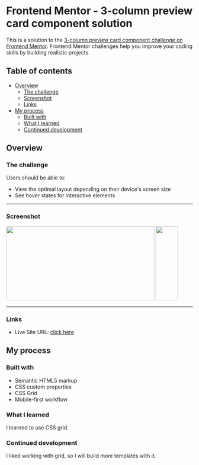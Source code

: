 # Frontend Mentor - 3-column preview card component solution

This is a solution to the [3-column preview card component challenge on Frontend Mentor](https://www.frontendmentor.io/challenges/3column-preview-card-component-pH92eAR2-). Frontend Mentor challenges help you improve your coding skills by building realistic projects.

## Table of contents

- [Overview](#overview)
  - [The challenge](#the-challenge)
  - [Screenshot](#screenshot)
  - [Links](#links)
- [My process](#my-process)
  - [Built with](#built-with)
  - [What I learned](#what-i-learned)
  - [Continued development](#continued-development)

## Overview

### The challenge

Users should be able to:

- View the optimal layout depending on their device's screen size
- See hover states for interactive elements

---

### Screenshot

<div display='flex'>
  <img src ='https://i.ibb.co/HG6DN01/screencapture-ninjas-t-github-io-3-column-preview-card-component-Sara-2022-04-10-16-03-41.png' width="400" height="200">
  <img src='https://i.ibb.co/gwzYFF1/screencapture-ninjas-t-github-io-3-column-preview-card-component-Sara-2022-04-10-16-04-12.png' width='60' height='200'>
</div>

---

### Links

- Live Site URL: [click here](https://ninjas-t.github.io/3-column-preview-card-component-Sara/)

## My process

### Built with

- Semantic HTML5 markup
- CSS custom properties
- CSS Grid
- Mobile-first workflow

### What I learned

I learned to use CSS grid.

### Continued development

I liked working with grid, so I will build more templates with it.
